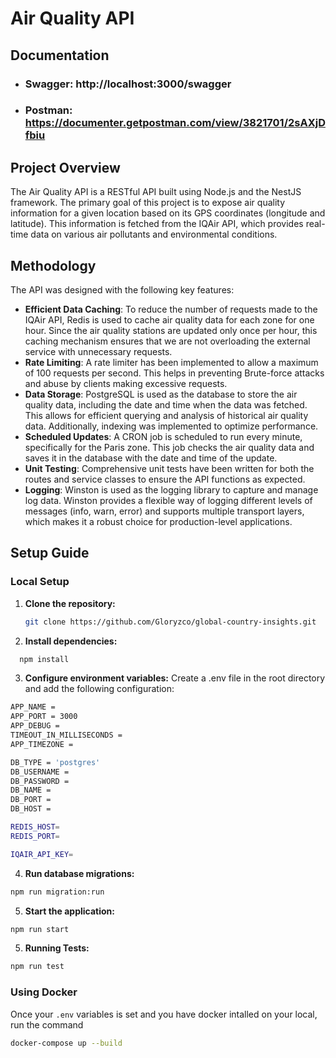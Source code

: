 # Air Quality API

## Documentation

- ### Swagger: http://localhost:3000/swagger
- ### Postman: https://documenter.getpostman.com/view/3821701/2sAXjDfbiu

## Project Overview

The Air Quality API is a RESTful API built using Node.js and the NestJS framework. The primary goal of this project is to expose air quality information for a given location based on its GPS coordinates (longitude and latitude). This information is fetched from the IQAir API, which provides real-time data on various air pollutants and environmental conditions.

## Methodology

The API was designed with the following key features:

- **Efficient Data Caching**: To reduce the number of requests made to the IQAir API, Redis is used to cache air quality data for each zone for one hour. Since the air quality stations are updated only once per hour, this caching mechanism ensures that we are not overloading the external service with unnecessary requests.
- **Rate Limiting**: A rate limiter has been implemented to allow a maximum of 100 requests per second. This helps in preventing Brute-force attacks and abuse by clients making excessive requests.
- **Data Storage**: PostgreSQL is used as the database to store the air quality data, including the date and time when the data was fetched. This allows for efficient querying and analysis of historical air quality data. Additionally, indexing was implemented to optimize performance.
- **Scheduled Updates**: A CRON job is scheduled to run every minute, specifically for the Paris zone. This job checks the air quality data and saves it in the database with the date and time of the update.
- **Unit Testing**: Comprehensive unit tests have been written for both the routes and service classes to ensure the API functions as expected.
- **Logging**: Winston is used as the logging library to capture and manage log data. Winston provides a flexible way of logging different levels of messages (info, warn, error) and supports multiple transport layers, which makes it a robust choice for production-level applications.

## Setup Guide

### Local Setup

1. **Clone the repository:**

   ```bash
   git clone https://github.com/Gloryzco/global-country-insights.git
   ```

2. **Install dependencies:**

```bash
  npm install
```

3. **Configure environment variables:**
   Create a .env file in the root directory and add the following configuration:

```bash
APP_NAME =
APP_PORT = 3000
APP_DEBUG =
TIMEOUT_IN_MILLISECONDS =
APP_TIMEZONE =

DB_TYPE = 'postgres'
DB_USERNAME =
DB_PASSWORD =
DB_NAME =
DB_PORT =
DB_HOST =

REDIS_HOST=
REDIS_PORT=

IQAIR_API_KEY=
```

4. **Run database migrations:**

```bash
npm run migration:run
```

5. **Start the application:**

```bash
npm run start
```

5. **Running Tests:**

```bash
npm run test
```

### Using Docker

Once your `.env` variables is set and you have docker intalled on your local, run the command

```bash
docker-compose up --build
```
